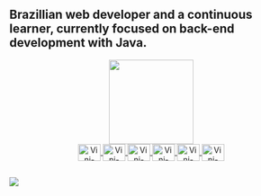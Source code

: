 ## Brazillian web developer and a continuous learner, currently focused on back-end development with Java.

<div align="center">
  <a href="https://github.com/vinifermo">
  <img height="150em" src="https://github-readme-stats-sigma-five.vercel.app/api?username=vinifermo&show_icons=true&theme=dark&include_all_commits=true&count_private=true"/>
<div>

</div>
  <img align="center" alt="Vini-Java" height="30" width="40" src="https://cdn.jsdelivr.net/gh/devicons/devicon/icons/java/java-original.svg">
  <img align="center" alt="Vini-Spring" height="30" width="40" src="https://cdn.jsdelivr.net/gh/devicons/devicon/icons/spring/spring-original.svg">
  <img align="center" alt="Vini-SQL" height="30" width="40" src="https://cdn.jsdelivr.net/gh/devicons/devicon/icons/mysql/mysql-original.svg">
  <img align="center" alt="Vini-Postgres" height="30" width="40" src="https://cdn.jsdelivr.net/gh/devicons/devicon/icons/docker/docker-original.svg" />
  <img align="center" alt="Vini-Postgres" height="30" width="40" src="https://cdn.jsdelivr.net/gh/devicons/devicon/icons/postgresql/postgresql-original.svg" />
  <img align="center" alt="Vini-Postman" height="30" width="40" src="https://www.vectorlogo.zone/logos/getpostman/getpostman-icon.svg" />
  
</div>
  

##
<div> 
   <a href="https://www.linkedin.com/in/vinicius-fermo-437214234/" target="_blank"><img src="https://img.shields.io/badge/-LinkedIn-%230077B5?style=for-the-badge&logo=linkedin&logoColor=white" target="_blank"></a> 
  
</div>
